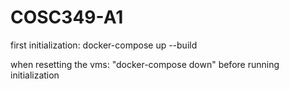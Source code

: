 # COSC349-A1
first initialization:
docker-compose up --build

when resetting the vms:
"docker-compose down" before running initialization